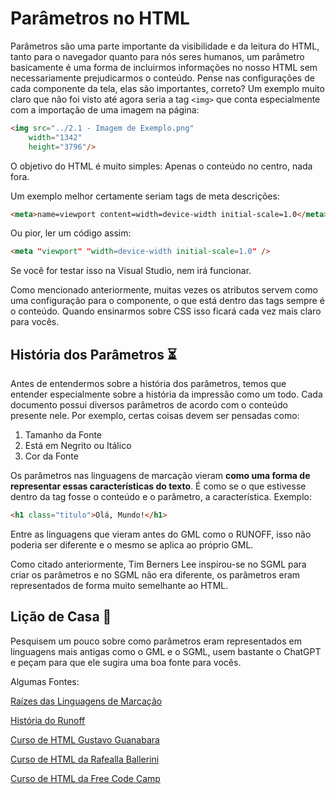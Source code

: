 ﻿# Parâmetros no HTML

Parâmetros são uma parte importante da visibilidade e da leitura do HTML, tanto para o navegador quanto para nós seres humanos, um parâmetro basicamente é uma forma de incluirmos informações no nosso HTML sem necessariamente prejudicarmos o conteúdo. Pense nas configurações de cada componente da tela, elas são importantes, correto? Um exemplo muito claro que não foi visto até agora seria a tag `<img>` que conta especialmente com a importação de uma imagem na página: 

``` html
<img src="../2.1 - Imagem de Exemplo.png"
    width="1342"
    height="3796"/>
```

O objetivo do HTML é muito simples: Apenas o conteúdo no centro, nada fora. 

Um exemplo melhor certamente seriam tags de meta descrições:

``` html
<meta>name=viewport content=width=device-width initial-scale=1.0</meta>
```

Ou pior, ler um código assim:

``` html
<meta "viewport" "width=device-width initial-scale=1.0" />
```

Se você for testar isso na Visual Studio, nem irá funcionar.

Como mencionado anteriormente, muitas vezes os atributos servem como uma configuração para o componente, o que está dentro das tags sempre é o conteúdo. Quando ensinarmos sobre CSS isso ficará cada vez mais claro para vocês.

## História dos Parâmetros ⏳

Antes de entendermos sobre a história dos parâmetros, temos que entender especialmente sobre a história da impressão como um todo. Cada documento possui diversos parâmetros de acordo com o conteúdo presente nele. Por exemplo, certas coisas devem ser pensadas como:

1. Tamanho da Fonte
2. Está em Negrito ou Itálico
3. Cor da Fonte

Os parâmetros nas linguagens de marcação vieram **como uma forma de representar essas características do texto**. É como se o que estivesse dentro da tag fosse o conteúdo e o parâmetro, a característica. Exemplo:

``` html
<h1 class="titulo">Olá, Mundo!</h1>
```

Entre as linguagens que vieram antes do GML como o RUNOFF, isso não poderia ser diferente e o mesmo se aplica ao próprio GML. 

Como citado anteriormente, Tim Berners Lee inspirou-se no SGML para criar os parâmetros e no SGML não era diferente, os parâmetros eram representados de forma muito semelhante ao HTML. 

## Lição de Casa 📖

Pesquisem um pouco sobre como parâmetros eram representados em linguagens mais antigas como o GML e o SGML, usem bastante o ChatGPT e peçam para que ele sugira uma boa fonte para vocês.

Algumas Fontes:

[Raízes das Linguagens de Marcação](<https://cacm.acm.org/research/tracing-the-roots-of-markup-languages/#F2>)

[História do Runoff](<https://bxriver.net/obscure/runoff/>)

[Curso de HTML Gustavo Guanabara](<https://youtube.com/playlist?list=PLHz_AreHm4dkZ9-atkcmcBaMZdmLHft8n&si=a3PhTqm5Mv-aEqKK>)

[Curso de HTML da Rafealla Ballerini](<https://youtu.be/Fhy-5CtVkiM?si=2oHVY1Rcvm0pkWYQ>)

[Curso de HTML da Free Code Camp](<https://youtu.be/kUMe1FH4CHE?si=YAxL9P07b0CA-h6x>)